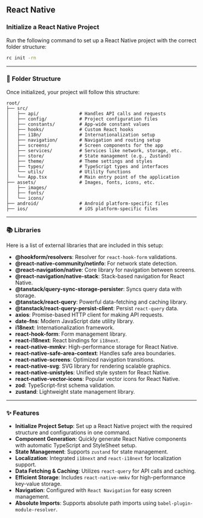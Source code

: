 
## React Native

### Initialize a React Native Project

Run the following command to set up a React Native project with the correct folder structure:

```bash
rc init -rn
```

---

### 📂 Folder Structure

Once initialized, your project will follow this structure:

```
root/
├── src/
│   ├── api/               # Handles API calls and requests
│   ├── config/            # Project configuration files
│   ├── constants/         # App-wide constant values
│   ├── hooks/             # Custom React hooks
│   ├── i18n/              # Internationalization setup
│   ├── navigation/        # Navigation and routing setup
│   ├── screens/           # Screen components for the app
│   ├── services/          # Services like network, storage, etc.
│   ├── store/             # State management (e.g., Zustand)
│   ├── theme/             # Theme settings and styles
│   ├── types/             # TypeScript types and interfaces
│   └── utils/             # Utility functions
│   └── App.tsx            # Main entry point of the application
├── assets/                # Images, fonts, icons, etc.
│   ├── images/
│   ├── fonts/
│   └── icons/
├── android/               # Android platform-specific files
├── ios/                   # iOS platform-specific files
```

---

### 📚 Libraries

Here is a list of external libraries that are included in this setup:

- **@hookform/resolvers**: Resolver for `react-hook-form` validations.
- **@react-native-community/netinfo**: For network state detection.
- **@react-navigation/native**: Core library for navigation between screens.
- **@react-navigation/native-stack**: Stack-based navigation for React Native.
- **@tanstack/query-sync-storage-persister**: Syncs query data with storage.
- **@tanstack/react-query**: Powerful data-fetching and caching library.
- **@tanstack/react-query-persist-client**: Persist `react-query` data.
- **axios**: Promise-based HTTP client for making API requests.
- **date-fns**: Modern JavaScript date utility library.
- **i18next**: Internationalization framework.
- **react-hook-form**: Form management library.
- **react-i18next**: React bindings for `i18next`.
- **react-native-mmkv**: High-performance storage for React Native.
- **react-native-safe-area-context**: Handles safe area boundaries.
- **react-native-screens**: Optimized navigation transitions.
- **react-native-svg**: SVG library for rendering scalable graphics.
- **react-native-unistyles**: Unified style system for React Native.
- **react-native-vector-icons**: Popular vector icons for React Native.
- **zod**: TypeScript-first schema validation.
- **zustand**: Lightweight state management library.

---

### ✨ Features

- **Initialize Project Setup**: Set up a React Native project with the required structure and configurations in one command.
- **Component Generation**: Quickly generate React Native components with automatic TypeScript and StyleSheet setup.
- **State Management**: Supports `zustand` for state management.
- **Localization**: Integrated `i18next` and `react-i18next` for localization support.
- **Data Fetching & Caching**: Utilizes `react-query` for API calls and caching.
- **Efficient Storage**: Includes `react-native-mmkv` for high-performance key-value storage.
- **Navigation**: Configured with `React Navigation` for easy screen management.
- **Absolute Imports**: Supports absolute path imports using `babel-plugin-module-resolver`.
